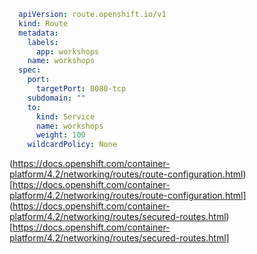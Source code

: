 ```yaml
  apiVersion: route.openshift.io/v1
  kind: Route
  metadata:
    labels:
      app: workshops
    name: workshops
  spec:
    port:
      targetPort: 8080-tcp
    subdomain: ""
    to:
      kind: Service
      name: workshops
      weight: 100
    wildcardPolicy: None
```

(https://docs.openshift.com/container-platform/4.2/networking/routes/route-configuration.html)[https://docs.openshift.com/container-platform/4.2/networking/routes/route-configuration.html]
(https://docs.openshift.com/container-platform/4.2/networking/routes/secured-routes.html)[https://docs.openshift.com/container-platform/4.2/networking/routes/secured-routes.html]